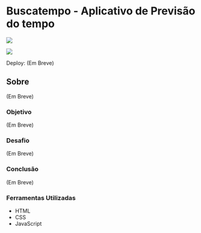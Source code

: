 # Buscatempo - Aplicativo de Previsão do tempo

![](./)

![](./)

Deploy: (Em Breve)

## Sobre

(Em Breve)

### Objetivo

(Em Breve)

### Desafio

(Em Breve)

### Conclusão

(Em Breve)

### Ferramentas Utilizadas

- HTML
- CSS
- JavaScript